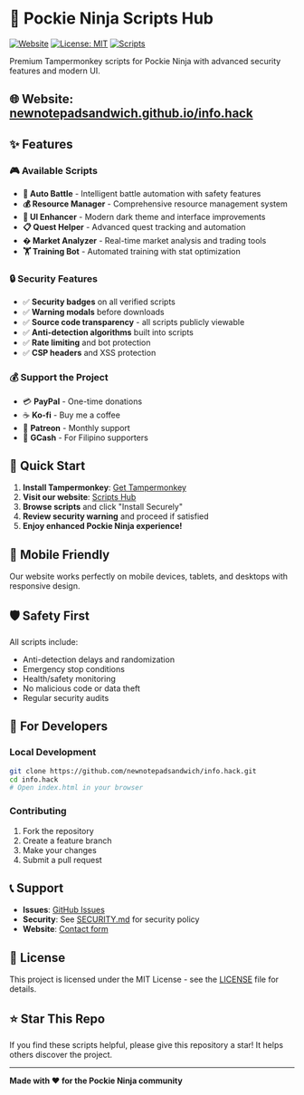 # 🥷 Pockie Ninja Scripts Hub

[![Website](https://img.shields.io/website?url=https%3A%2F%2Fnewnotepadsandwich.github.io%2Finfo.hack%2F)](https://newnotepadsandwich.github.io/info.hack/)
[![License: MIT](https://img.shields.io/badge/License-MIT-yellow.svg)](https://opensource.org/licenses/MIT)
[![Scripts](https://img.shields.io/badge/Scripts-6-blue.svg)](https://newnotepadsandwich.github.io/info.hack/#scripts)

Premium Tampermonkey scripts for Pockie Ninja with advanced security features and modern UI.

## 🌐 **Website**: [newnotepadsandwich.github.io/info.hack](https://newnotepadsandwich.github.io/info.hack/)

## ✨ **Features**

### 🎮 **Available Scripts**
- **🥷 Auto Battle** - Intelligent battle automation with safety features
- **💰 Resource Manager** - Comprehensive resource management system
- **🎨 UI Enhancer** - Modern dark theme and interface improvements
- **📋 Quest Helper** - Advanced quest tracking and automation
- **� Market Analyzer** - Real-time market analysis and trading tools
- **🏋️ Training Bot** - Automated training with stat optimization

### 🔒 **Security Features**
- ✅ **Security badges** on all verified scripts
- ✅ **Warning modals** before downloads
- ✅ **Source code transparency** - all scripts publicly viewable
- ✅ **Anti-detection algorithms** built into scripts
- ✅ **Rate limiting** and bot protection
- ✅ **CSP headers** and XSS protection

### 💰 **Support the Project**
- 💳 **PayPal** - One-time donations
- ☕ **Ko-fi** - Buy me a coffee
- 🎯 **Patreon** - Monthly support
- 📱 **GCash** - For Filipino supporters

## 🚀 **Quick Start**

1. **Install Tampermonkey**: [Get Tampermonkey](https://tampermonkey.net/)
2. **Visit our website**: [Scripts Hub](https://newnotepadsandwich.github.io/info.hack/)
3. **Browse scripts** and click "Install Securely"
4. **Review security warning** and proceed if satisfied
5. **Enjoy enhanced Pockie Ninja experience!**

## 📱 **Mobile Friendly**

Our website works perfectly on mobile devices, tablets, and desktops with responsive design.

## 🛡️ **Safety First**

All scripts include:
- Anti-detection delays and randomization
- Emergency stop conditions
- Health/safety monitoring
- No malicious code or data theft
- Regular security audits

## 🔧 **For Developers**

### Local Development
```bash
git clone https://github.com/newnotepadsandwich/info.hack.git
cd info.hack
# Open index.html in your browser
```

### Contributing
1. Fork the repository
2. Create a feature branch
3. Make your changes
4. Submit a pull request

## 📞 **Support**

- **Issues**: [GitHub Issues](https://github.com/newnotepadsandwich/info.hack/issues)
- **Security**: See [SECURITY.md](SECURITY.md) for security policy
- **Website**: [Contact form](https://newnotepadsandwich.github.io/info.hack/#donate)

## 📄 **License**

This project is licensed under the MIT License - see the [LICENSE](LICENSE) file for details.

## ⭐ **Star This Repo**

If you find these scripts helpful, please give this repository a star! It helps others discover the project.

---

**Made with ❤️ for the Pockie Ninja community**
